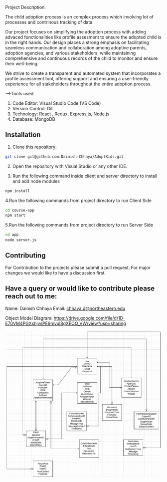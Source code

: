 Project Description: 

The child adoption process is an complex process which involving lot of processes and contrinous tracking of data.

Our project focuses on simplifying the adoption process with adding advaced functionalities like profile assesment to ensure the adopted child is in the right hands. Our design places a strong emphasis on facilitating seamless communication and collaboration among adoptive parents, adoption agencies, and various stakeholders, while maintaining comprehensive and continuous records of the child to monitor and ensure their well-being.

We strive to create a transparent and automated system that incorporates a profile assessment tool, offering support and ensuring a user-friendly experience for all stakeholders throughout the entire adoption process.

-->Tools used
 
1. Code Editor: Visual Studio Code (VS Code)
2. Version Control: Git
3. Technology: React , Redux, Express.js, Node.js 
4. Database: MongoDB
 
## Installation
 
1. Clone this repository:
 
```bash
git clone git@github.com:Dainish-Chhaya/AdoptKids.git
```
 
2. Open the repository with Visual Studio or any other IDE.
 
3. Run the following command inside client and server directory to install and add node modules
 
```bash
npm install
```
 
4.Run the following commands from project directory to run Client Side

```bash
cd course-app
npm start
```
 
5.Run the following commands from project directory to run Server Side
 
```bash
cd app
node server.js 
```

## Contributing
 
For Contribution to the projects please submit a pull request. For major changes we would like to have a  discussion first.
 
 
## Have a query or would like to contribute please reach out to me:
Name: Dainish Chhaya
Email: chhaya.d@northeastern.edu

Object Model Diagram:
https://drive.google.com/file/d/1D-E70VM4PGXshjvsPE9mvul8gXEOQ_VW/view?usp=sharing 

![Object Model Diagram](docs/ObjectModel.jpg)






